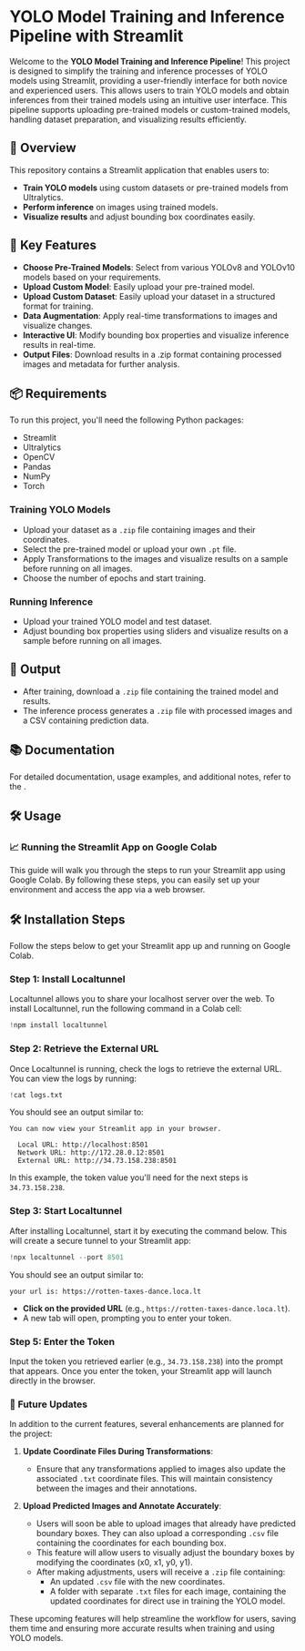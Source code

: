 # YOLO Model Training and Inference Pipeline with Streamlit

Welcome to the **YOLO Model Training and Inference Pipeline**! This project is designed to simplify the training and inference processes of YOLO models using Streamlit, providing a user-friendly interface for both novice and experienced users. This allows users to train YOLO models and obtain inferences from their trained models using an intuitive user interface. This pipeline supports uploading pre-trained models or custom-trained models, handling dataset preparation, and visualizing results efficiently.

## 🚀 Overview

This repository contains a Streamlit application that enables users to:
- **Train YOLO models** using custom datasets or pre-trained models from Ultralytics.
- **Perform inference** on images using trained models.
- **Visualize results** and adjust bounding box coordinates easily.

## 🎯 Key Features

- **Choose Pre-Trained Models**: Select from various YOLOv8 and YOLOv10 models based on your requirements.
- **Upload Custom Model**: Easily upload your pre-trained model.
- **Upload Custom Dataset**: Easily upload your dataset in a structured format for training.
- **Data Augmentation**: Apply real-time transformations to images and visualize changes.
- **Interactive UI**: Modify bounding box properties and visualize inference results in real-time.
- **Output Files**: Download results in a .zip format containing processed images and metadata for further analysis.

## 📦 Requirements

To run this project, you'll need the following Python packages:

- Streamlit
- Ultralytics
- OpenCV
- Pandas
- NumPy
- Torch

### Training YOLO Models

- Upload your dataset as a `.zip` file containing images and their coordinates.
- Select the pre-trained model or upload your own `.pt` file.
- Apply Transformations to the images and visualize results on a sample before running on all images.
- Choose the number of epochs and start training.

### Running Inference

- Upload your trained YOLO model and test dataset.
- Adjust bounding box properties using sliders and visualize results on a sample before running on all images.

## 📄 Output

- After training, download a `.zip` file containing the trained model and results.
- The inference process generates a `.zip` file with processed images and a CSV containing prediction data.

## 📚 Documentation

For detailed documentation, usage examples, and additional notes, refer to the .


## 🛠 Usage

### 📈 Running the Streamlit App on Google Colab

This guide will walk you through the steps to run your Streamlit app using Google Colab. By following these steps, you can easily set up your environment and access the app via a web browser.

## 🛠 Installation Steps

Follow the steps below to get your Streamlit app up and running on Google Colab.

### Step 1: Install Localtunnel

Localtunnel allows you to share your localhost server over the web. To install Localtunnel, run the following command in a Colab cell:

```python
!npm install localtunnel
```

### Step 2: Retrieve the External URL

Once Localtunnel is running, check the logs to retrieve the external URL. You can view the logs by running:

```python
!cat logs.txt
```

You should see an output similar to:

```
You can now view your Streamlit app in your browser.

  Local URL: http://localhost:8501
  Network URL: http://172.28.0.12:8501
  External URL: http://34.73.158.238:8501
```

In this example, the token value you'll need for the next steps is `34.73.158.238`.

### Step 3: Start Localtunnel

After installing Localtunnel, start it by executing the command below. This will create a secure tunnel to your Streamlit app:

```python
!npx localtunnel --port 8501
```

You should see an output similar to:

```
your url is: https://rotten-taxes-dance.loca.lt
```

- **Click on the provided URL** (e.g., `https://rotten-taxes-dance.loca.lt`).
- A new tab will open, prompting you to enter your token.

### Step 5: Enter the Token

Input the token you retrieved earlier (e.g., `34.73.158.238`) into the prompt that appears. Once you enter the token, your Streamlit app will launch directly in the browser.

### 🚀 Future Updates

In addition to the current features, several enhancements are planned for the project:

1. **Update Coordinate Files During Transformations**:
   - Ensure that any transformations applied to images also update the associated `.txt` coordinate files. This will maintain consistency between the images and their annotations.

2. **Upload Predicted Images and Annotate Accurately**:
   - Users will soon be able to upload images that already have predicted boundary boxes. They can also upload a corresponding `.csv` file containing the coordinates for each bounding box.
   - This feature will allow users to visually adjust the boundary boxes by modifying the coordinates (x0, x1, y0, y1). 
   - After making adjustments, users will receive a `.zip` file containing:
     - An updated `.csv` file with the new coordinates.
     - A folder with separate `.txt` files for each image, containing the updated coordinates for direct use in training the YOLO model.

These upcoming features will help streamline the workflow for users, saving them time and ensuring more accurate results when training and using YOLO models.
